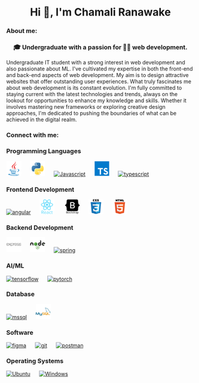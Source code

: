 <h1 align="center">Hi 👋, I'm Chamali Ranawake </h1>
<h3 align="left">About me:</h3>
<h3 align="center">🎓 Undergraduate with a passion for 👨‍💻 web development.</h3>
<p align="left">Undergraduate IT student with a strong interest in web development and also passionate about ML. I've cultivated my expertise in both the front-end and back-end aspects of web development. My aim is to design attractive websites that offer outstanding user experiences. What truly fascinates me about web development is its constant evolution. I'm fully committed to staying current with the latest technologies and trends, always on the lookout for opportunities to enhance my knowledge and skills. Whether it involves mastering new frameworks or exploring creative design approaches, I'm dedicated to pushing the boundaries of what can be achieved in the digital realm.</p>

<h3 align="left">Connect with me:</h3>
<p align="left">

</p>

<p align="left"> 

### Programming Languages
<a href="https://www.java.com" target="_blank" rel="noreferrer"><img src="https://raw.githubusercontent.com/devicons/devicon/master/icons/java/java-original.svg" alt="java" width="40" height="40"/></a>&nbsp;&nbsp;&nbsp;&nbsp;&nbsp;
<a href="https://www.python.org" target="_blank" rel="noreferrer"><img src="https://raw.githubusercontent.com/devicons/devicon/master/icons/python/python-original.svg" alt="python" width="40" height="40"/></a>&nbsp;&nbsp;&nbsp;&nbsp;&nbsp;
<a href="https://www.javascript.com/" target="_blank" rel="noreferrer"><img src="https://upload.wikimedia.org/wikipedia/commons/thumb/6/6a/JavaScript-logo.png/768px-JavaScript-logo.png" alt="Javascript" width="40" height="40"/></a>&nbsp;&nbsp;&nbsp;&nbsp;&nbsp;
<a href="https://www.typescriptlang.org/" target="_blank" rel="noreferrer"><img src="https://raw.githubusercontent.com/devicons/devicon/master/icons/typescript/typescript-original.svg" alt="typescript" width="40" height="40"/></a>&nbsp;&nbsp;&nbsp;&nbsp;&nbsp;
<a href="https://isocpp.org/about/" target="_blank" rel="noreferrer"><img src="https://upload.wikimedia.org/wikipedia/commons/thumb/1/18/ISO_C%2B%2B_Logo.svg/1200px-ISO_C%2B%2B_Logo.svg.png" alt="typescript" width="40" height="40"/></a>

### Frontend Development
<a href="https://angular.io" target="_blank" rel="noreferrer"><img src="https://angular.io/assets/images/logos/angular/angular.svg" alt="angular" width="40" height="40"/></a>&nbsp;&nbsp;&nbsp;&nbsp;&nbsp;
<a href="https://reactjs.org/" target="_blank" rel="noreferrer"><img src="https://raw.githubusercontent.com/devicons/devicon/master/icons/react/react-original-wordmark.svg" alt="react" width="40" height="40"/></a> <!-- Added React icon -->&nbsp;&nbsp;&nbsp;&nbsp;&nbsp;
<a href="https://getbootstrap.com" target="_blank" rel="noreferrer"><img src="https://raw.githubusercontent.com/devicons/devicon/master/icons/bootstrap/bootstrap-plain-wordmark.svg" alt="bootstrap" width="40" height="40"/></a>&nbsp;&nbsp;&nbsp;&nbsp;&nbsp;
<a href="https://www.w3schools.com/css/" target="_blank" rel="noreferrer"><img src="https://raw.githubusercontent.com/devicons/devicon/master/icons/css3/css3-original-wordmark.svg" alt="css3" width="40" height="40"/></a>&nbsp;&nbsp;&nbsp;&nbsp;&nbsp;
<a href="https://www.w3.org/html/" target="_blank" rel="noreferrer"><img src="https://raw.githubusercontent.com/devicons/devicon/master/icons/html5/html5-original-wordmark.svg" alt="html5" width="40" height="40"/></a>

### Backend Development
<a href="https://expressjs.com" target="_blank" rel="noreferrer"><img src="https://raw.githubusercontent.com/devicons/devicon/master/icons/express/express-original-wordmark.svg" alt="express" width="40" height="40"/></a>&nbsp;&nbsp;&nbsp;&nbsp;&nbsp;
<a href="https://nodejs.org" target="_blank" rel="noreferrer"><img src="https://raw.githubusercontent.com/devicons/devicon/master/icons/nodejs/nodejs-original-wordmark.svg" alt="nodejs" width="40" height="40"/></a>&nbsp;&nbsp;&nbsp;&nbsp;&nbsp;
<a href="https://spring.io/" target="_blank" rel="noreferrer"><img src="https://www.vectorlogo.zone/logos/springio/springio-icon.svg" alt="spring" width="40" height="40"/></a>

### AI/ML
<a href="https://www.tensorflow.org" target="_blank" rel="noreferrer"><img src="https://www.vectorlogo.zone/logos/tensorflow/tensorflow-icon.svg" alt="tensorflow" width="40" height="40"/></a>&nbsp;&nbsp;&nbsp;&nbsp;&nbsp;
<a href="https://pytorch.org" target="blank" rel="noreferrer"><img src="https://www.vectorlogo.zone/logos/pytorch/pytorch-icon.svg" alt="pytorch" height="40" width="40" /></a>

### Database
<a href="https://www.microsoft.com/en-us/sql-server" target="_blank" rel="noreferrer"><img src="https://www.svgrepo.com/show/303229/microsoft-sql-server-logo.svg" alt="mssql" height="40" width="40" /></a>&nbsp;&nbsp;&nbsp;&nbsp;&nbsp;
<a href="https://www.mysql.com/" target="_blank" rel="noreferrer"><img src="https://raw.githubusercontent.com/devicons/devicon/master/icons/mysql/mysql-original-wordmark.svg" alt="mysql" height="40" width="40" /></a>

### Software
<a href="https://www.figma.com/" target="_blank" rel="noreferrer"><img src="https://www.vectorlogo.zone/logos/figma/figma-icon.svg" alt="figma" height="40" width="40" /></a>&nbsp;&nbsp;&nbsp;&nbsp;&nbsp;
<a href="https://git-scm.com/" target="_blank" rel="noreferrer"><img src="https://www.vectorlogo.zone/logos/git-scm/git-scm-icon.svg" alt="git" height="40" width="40" /></a>&nbsp;&nbsp;&nbsp;&nbsp;&nbsp;
<a href="https://postman.com" target="_blank" rel="noreferrer"><img src="https://www.vectorlogo.zone/logos/getpostman/getpostman-icon.svg" alt="postman" height="40" width="40" /></a>

### Operating Systems
<a href="https://ubuntu.com/" target="_blank" rel="noreferrer"><img src="https://upload.wikimedia.org/wikipedia/commons/d/dd/Linux_logo.jpg" alt="Ubuntu" height="40" width="40" /></a>&nbsp;&nbsp;&nbsp;&nbsp;&nbsp;
<a href="https://www.microsoft.com/en-us/windows?r=1" target="_blank" rel="noreferrer"><img src="https://encrypted-tbn0.gstatic.com/images?q=tbn:ANd9GcTywwmIrTMRXaEAung3AXTaG14VzevV3-3UPw&usqp=CAU" alt="Windows" height="40" width="40" /></a>

</p>
